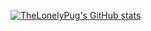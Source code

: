 [![TheLonelyPug's GitHub stats](https://github-readme-stats.vercel.app/api?username=TheLonelyPug)](https://github.com/anuraghazra/github-readme-stats)

